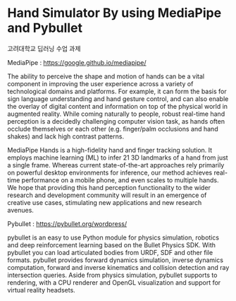 # Hand Simulator By using MediaPipe and Pybullet

고려대학교 딥러닝 수업 과제

MediaPipe : https://google.github.io/mediapipe/

The ability to perceive the shape and motion of hands can be a vital component in improving the user experience across a variety of technological domains and platforms. For example, it can form the basis for sign language understanding and hand gesture control, and can also enable the overlay of digital content and information on top of the physical world in augmented reality. While coming naturally to people, robust real-time hand perception is a decidedly challenging computer vision task, as hands often occlude themselves or each other (e.g. finger/palm occlusions and hand shakes) and lack high contrast patterns.

MediaPipe Hands is a high-fidelity hand and finger tracking solution. It employs machine learning (ML) to infer 21 3D landmarks of a hand from just a single frame. Whereas current state-of-the-art approaches rely primarily on powerful desktop environments for inference, our method achieves real-time performance on a mobile phone, and even scales to multiple hands. We hope that providing this hand perception functionality to the wider research and development community will result in an emergence of creative use cases, stimulating new applications and new research avenues.

Pybullet : https://pybullet.org/wordpress/

pybullet is an easy to use Python module for physics simulation, robotics and deep reinforcement learning based on the Bullet Physics SDK. With pybullet you can load articulated bodies from URDF, SDF and other file formats. pybullet provides forward dynamics simulation, inverse dynamics computation, forward and inverse kinematics and collision detection and ray intersection queries. Aside from physics simulation, pybullet supports to rendering, with a CPU renderer and OpenGL visualization and support for virtual reality headsets.
